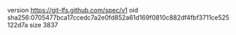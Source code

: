 version https://git-lfs.github.com/spec/v1
oid sha256:0705477bca17ccedc7a2e0fd852a61d169f0810c882df4fbf3711ce525122d7a
size 3837
